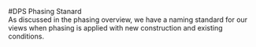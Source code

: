 #DPS Phasing Stanard
<br>
As discussed in the phasing overview, we have a naming standard for our views when phasing is applied with new construction and existing conditions. 
